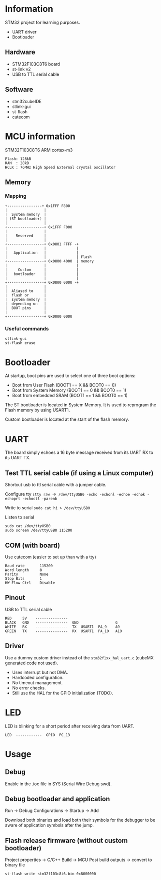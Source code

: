 # Information
STM32 project for learning purposes.
- UART driver
- Bootloader

## Hardware
- STM32F103C8T6 board
- st-link v2
- USB to TTL serial cable

## Software
- stm32cubeIDE
- stlink-gui
- st-flash
- cutecom

# MCU information
STM32F103C8T6 ARM cortex-m3
```
Flash: 128kB
RAM  : 20kB
HCLK : 76MHz High Speed External crystal oscillator
```

## Memory
### Mapping

```
+----------------+ 0x1FFF F800
|                 |
|  System memory  |
| (ST bootloader) |
|                 |
+-----------------+ 0x1FFF F000
|                 |
|    Reserved     |
|                 |
+-----------------+ 0x0801 FFFF -+
|                 |              |
|   Application   |              |
|                 |              | Flash
+-----------------+ 0x0800 4000  | memory
|                 |              |
|     Custom      |              | 
|   bootloader    |              |
|                 |              |
+-----------------+ 0x0800 0000 -+
|                 |
|  Aliased to     |
|  flash or       |
|  system memory  |
|  depending on   |
|  BOOT pins      |
|                 |
+-----------------+ 0x0000 0000
```

### Useful commands
```
stlink-gui
st-flash erase
```

# Bootloader
At startup, boot pins are used to select one of three boot options:
- Boot from User Flash (BOOT1 == X && BOOT0 == 0)
- Boot from System Memory (BOOT1 == 0 && BOOT0 == 1)
- Boot from embedded SRAM (BOOT1 == 1 && BOOT0 == 1)

The ST bootloader is located in System Memory. It is used to reprogram the Flash memory by using USART1.

Custom bootloader is located at the start of the flash memory.

# UART
The board simply echoes a 16 byte message received from its UART RX to its UART TX.

## Test TTL serial cable (if using a Linux computer)
Shortcut usb to ttl serial cable with a jumper cable.

Configure tty
`stty raw -F /dev/ttyUSB0 -echo -echonl -echoe -echok -echoprt -echoctl -parenb`

Write to serial
`sudo cat hi > /dev/ttyUSB0`

Listen to serial
```
sudo cat /dev/ttyUSB0
sudo screen /dev/ttyUSBO 115200
```

## COM (with board)
Use cutecom (easier to set up than with a tty)
```
Baud rate       115200
Word length     8
Parity          None
Stop Bits       1
HW Flow Ctrl    Disable
```

## Pinout
USB to TTL serial cable

```
RED     5V    ---------------
BLACK   GND   ---------------  GND                 G
WHITE   RX    ---------------  TX  USART1  PA_9    A9
GREEN   TX    ---------------  RX  USART1  PA_10   A10
```

## Driver
Use a dummy custom driver instead of the `stm32f1xx_hal_uart.c` (cubeMX generated code not used).

- Uses interrupt but not DMA. 
- Hardcoded configuration.
- No timeout management.
- No error checks.
- Still use the HAL for the GPIO initialization (TODO).

# LED
LED is blinking for a short period after receiving data from UART.

```
LED  ------------  GPIO  PC_13
```

# Usage
## Debug
Enable in the .ioc file in SYS (Serial Wire Debug swd).

## Debug bootloader and application
Run -> Debug Configurations -> Startup -> Add 

Download both binaries and load both their symbols for the debugger to be aware of application symbols after the jump.

## Flash release firmware (without custom bootloader)
Project properties -> C/C++ Build -> MCU Post build outputs -> convert to binary file

`st-flash write stm32f103c8t6.bin 0x8000000`
